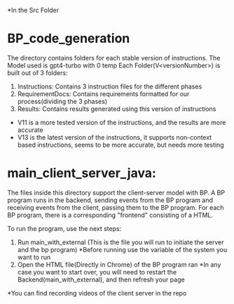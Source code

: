 

*In the Src Folder

# BP_code_generation
The directory contains folders for each stable version of instructions.
The Model used is gpt4-turbo with 0 temp
Each Folder(V\<versionNumber\>) is built out of 3 folders:
1. Instructions: Contains 3 instruction files for the different phases
2. RequirementDocs: Contains requirements formatted for our process(dividing the 3 phases)
3. Results: Contains results generated using this version of instructions

* V11 is a more tested version of the instructions, and the results are more accurate
* V13 is the latest version of the instructions, it supports non-context based instructions, seems to be more accurate, but needs more testing


# main_client_server_java:
The files inside this directory support the client-server model with BP. A BP program runs in the backend, sending events from the BP program and receiving events from the client, passing them to the BP program.
For each BP program, there is a corresponding "frontend" consisting of a HTML. 

To run the program, use the next steps:
1. Run main_with_external (This is the file you will run to initiate the server and the bp program)
        *Before running use the variable of the system you want to run
2. Open the HTML file(Directly in Chrome) of the BP program ran
*In any case you want to start over, you will need to restart the Backend(main_with_external), and then refresh your page

*You can find recording videos of the client server in the repo

    



    


